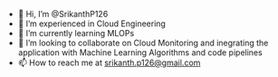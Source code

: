 - 👋 Hi, I’m @SrikanthP126
- 👀 I’m experienced in Cloud Engineering
- 🌱 I’m currently learning MLOPs
- 💞️ I’m looking to collaborate on Cloud Monitoring and inegrating the application with Machine Learning Algorithms and code pipelines
- 📫 How to reach me at srikanth.p126@gmail.com

<!---
SrikanthP126/SrikanthP126 is a ✨ special ✨ repository because its `README.md` (this file) appears on your GitHub profile.
You can click the Preview link to take a look at your changes.
--->
